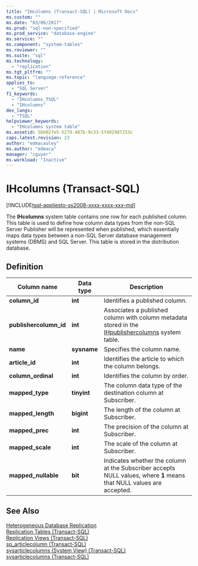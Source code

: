 ```yaml
---
title: "IHcolumns (Transact-SQL) | Microsoft Docs"
ms.custom: ""
ms.date: "03/06/2017"
ms.prod: "sql-non-specified"
ms.prod_service: "database-engine"
ms.service: ""
ms.component: "system-tables"
ms.reviewer: ""
ms.suite: "sql"
ms.technology: 
  - "replication"
ms.tgt_pltfrm: ""
ms.topic: "language-reference"
applies_to: 
  - "SQL Server"
f1_keywords: 
  - "IHcolumns_TSQL"
  - "IHcolumns"
dev_langs: 
  - "TSQL"
helpviewer_keywords: 
  - "IHcolumns system table"
ms.assetid: 5bb027e5-5279-487b-9c33-5f402987253c
caps.latest.revision: 23
author: "edmacauley"
ms.author: "edmaca"
manager: "cguyer"
ms.workload: "Inactive"
---
```

# IHcolumns (Transact-SQL)
[!INCLUDE[tsql-appliesto-ss2008-xxxx-xxxx-xxx-md](../../includes/tsql-appliesto-ss2008-xxxx-xxxx-xxx-md.md)]

  The **IHcolumns** system table contains one row for each published column. This table is used to define how column data types from the non-SQL Server Publisher will be represented when published, which essentially maps data types between a non-SQL Server database management systems (DBMS) and SQL Server. This table is stored in the distribution database.  
  
## Definition  
  
|Column name|Data type|Description|  
|-----------------|---------------|-----------------|  
|**column_id**|**int**|Identifies a published column.|  
|**publishercolumn_id**|**int**|Associates a published column with column metadata stored in the [IHpublishercolumns](../../relational-databases/system-tables/ihpublishercolumns-transact-sql.md) system table.|  
|**name**|**sysname**|Specifies the column name.|  
|**article_id**|**int**|Identifies the article to which the column belongs.|  
|**column_ordinal**|**int**|Identifies the column by order.|  
|**mapped_type**|**tinyint**|The column data type of the destination column at Subscriber.|  
|**mapped_length**|**bigint**|The length of the column at Subscriber.|  
|**mapped_prec**|**int**|The precision of the column at Subscriber.|  
|**mapped_scale**|**int**|The scale of the column at Subscriber.|  
|**mapped_nullable**|**bit**|Indicates whether the column at the Subscriber accepts NULL values, where **1** means that NULL values are accepted.|  
  
## See Also  
 [Heterogeneous Database Replication](../../relational-databases/replication/non-sql/heterogeneous-database-replication.md)   
 [Replication Tables &#40;Transact-SQL&#41;](../../relational-databases/system-tables/replication-tables-transact-sql.md)   
 [Replication Views &#40;Transact-SQL&#41;](../../relational-databases/system-views/replication-views-transact-sql.md)   
 [sp_articlecolumn &#40;Transact-SQL&#41;](../../relational-databases/system-stored-procedures/sp-articlecolumn-transact-sql.md)   
 [sysarticlecolumns &#40;System View&#41; &#40;Transact-SQL&#41;](../../relational-databases/system-views/sysarticlecolumns-system-view-transact-sql.md)   
 [sysarticlecolumns &#40;Transact-SQL&#41;](../../relational-databases/system-tables/sysarticlecolumns-transact-sql.md)  
  
  
